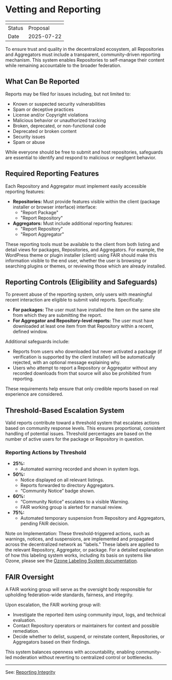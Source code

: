 #  Vetting and Reporting

| <!-- --> | <!-- -->   |
|----------|------------|
| Status   | Proposal   |
| Date     | 2025-07-22 |

To ensure trust and quality in the decentralized ecosystem, all Repositories and Aggregators must include a transparent, community-driven reporting mechanism. This system enables Repositories to self-manage their content while remaining accountable to the broader federation.

## What Can Be Reported

Reports may be filed for issues including, but not limited to:

- Known or suspected security vulnerabilities
- Spam or deceptive practices
- License and/or Copyright violations
- Malicious behavior or unauthorized tracking
- Broken, deprecated, or non-functional code
- Deprecated or broken content
- Security issues
- Spam or abuse

While everyone should be free to submit and host repositories, safeguards are essential to identify and respond to malicious or negligent behavior.

## Required Reporting Features

Each Repository and Aggregator must implement easily accessible reporting features:

- **Repositories:** Must provide features visible within the client (package installer or browser interface) interface:
    - "Report Package"
    - "Report Repository"
- **Aggregators:** Must include additional reporting features:
    - "Report Repository"
    - "Report Aggregator"

These reporting tools must be available to the client from both listing and detail views for packages, Repositories, and Aggregators. For example, the WordPress theme or plugin installer (client) using FAIR should make this information visible to the end user, whether the user is browsing or searching plugins or themes, or reviewing those which are already installed.

## Reporting Controls (Eligibility and Safeguards)

To prevent abuse of the reporting system, only users with meaningful recent interaction are eligible to submit valid reports. Specifically:

- **For packages:** The user must have installed the item on the same site from which they are submitting the report.
- **For Aggregator and Repository-level reports:** The user must have downloaded at least one item from that Repository within a recent, defined window.

Additional safeguards include:

- Reports from users who downloaded but never activated a package (if verification is supported by the client installer) will be automatically rejected, with an optional message explaining why.
- Users who attempt to report a Repository or Aggregator without any recorded downloads from that source will also be prohibited from reporting.

These requirements help ensure that only credible reports based on real experience are considered.

## Threshold-Based Escalation System

Valid reports contribute toward a threshold system that escalates actions based on community response levels. This ensures proportional, consistent handling of potential issues. Threshold percentages are based on the number of active users for the package or Repository in question.

### Reporting Actions by Threshold

- **25%:**
    - Automated warning recorded and shown in system logs.
- **50%:**
    - Notice displayed on all relevant listings.
    - Reports forwarded to directory Aggregators.
    - “Community Notice” badge shown.
- **60%:**
    - “Community Notice” escalates to a visible Warning.
    - FAIR working group is alerted for manual review.
- **75%:**
    - Automated temporary suspension from Repository and Aggregators, pending FAIR decision.

Note on Implementation: These threshold-triggered actions, such as warnings, notices, and suspensions, are implemented and propagated across the decentralized network as "labels." These labels are applied to the relevant Repository, Aggregator, or package. For a detailed explanation of how this labeling system works, including its basis on systems like Ozone, please see the [Ozone Labeling System documentation](../ozone-labeling-system.md).

## FAIR Oversight

A FAIR working group will serve as the oversight body responsible for upholding federation-wide standards, fairness, and integrity.

Upon escalation, the FAIR working group will:

- Investigate the reported item using community input, logs, and technical evaluation.
- Contact Repository operators or maintainers for context and possible remediation.
- Decide whether to delist, suspend, or reinstate content, Repositories, or Aggregators based on their findings.

This system balances openness with accountability, enabling community-led moderation without reverting to centralized control or bottlenecks.

---

See: [Reporting Integrity](./integrity.md)
